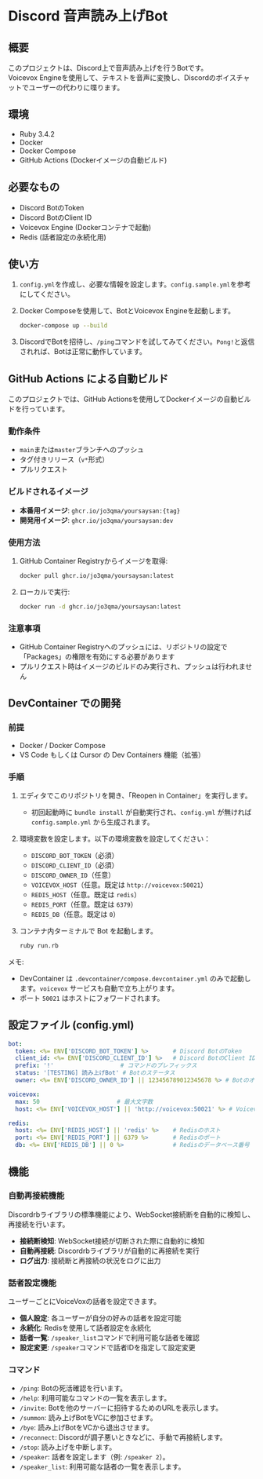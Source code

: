 # Discord 音声読み上げBot

## 概要

このプロジェクトは、Discord上で音声読み上げを行うBotです。<br>
Voicevox Engineを使用して、テキストを音声に変換し、Discordのボイスチャットでユーザーの代わりに喋ります。

## 環境

*   Ruby 3.4.2
*   Docker
*   Docker Compose
*   GitHub Actions (Dockerイメージの自動ビルド)

## 必要なもの

*   Discord BotのToken
*   Discord BotのClient ID
*   Voicevox Engine (Dockerコンテナで起動)
*   Redis (話者設定の永続化用)

## 使い方

1.  `config.yml`を作成し、必要な情報を設定します。`config.sample.yml`を参考にしてください。
2.  Docker Composeを使用して、BotとVoicevox Engineを起動します。

    ```bash
    docker-compose up --build
    ```

3.  DiscordでBotを招待し、`/ping`コマンドを試してみてください。`Pong!`と返信されれば、Botは正常に動作しています。

## GitHub Actions による自動ビルド

このプロジェクトでは、GitHub Actionsを使用してDockerイメージの自動ビルドを行っています。

### 動作条件

- `main`または`master`ブランチへのプッシュ
- タグ付きリリース（`v*`形式）
- プルリクエスト

### ビルドされるイメージ

- **本番用イメージ**: `ghcr.io/jo3qma/yoursaysan:{tag}`
- **開発用イメージ**: `ghcr.io/jo3qma/yoursaysan:dev`

### 使用方法

1. GitHub Container Registryからイメージを取得:
   ```bash
   docker pull ghcr.io/jo3qma/yoursaysan:latest
   ```

2. ローカルで実行:
   ```bash
   docker run -d ghcr.io/jo3qma/yoursaysan:latest
   ```

### 注意事項

- GitHub Container Registryへのプッシュには、リポジトリの設定で「Packages」の権限を有効にする必要があります
- プルリクエスト時はイメージのビルドのみ実行され、プッシュは行われません

## DevContainer での開発

### 前提

- Docker / Docker Compose
- VS Code もしくは Cursor の Dev Containers 機能（拡張）

### 手順

1. エディタでこのリポジトリを開き、「Reopen in Container」を実行します。
   - 初回起動時に `bundle install` が自動実行され、`config.yml` が無ければ `config.sample.yml` から生成されます。
2. 環境変数を設定します。以下の環境変数を設定してください：

   - `DISCORD_BOT_TOKEN`（必須）
   - `DISCORD_CLIENT_ID`（必須）
   - `DISCORD_OWNER_ID`（任意）
   - `VOICEVOX_HOST`（任意。既定は `http://voicevox:50021`）
   - `REDIS_HOST`（任意。既定は `redis`）
   - `REDIS_PORT`（任意。既定は `6379`）
   - `REDIS_DB`（任意。既定は `0`）

3. コンテナ内ターミナルで Bot を起動します。

   ```bash
   ruby run.rb
   ```

メモ:

- DevContainer は `.devcontainer/compose.devcontainer.yml` のみで起動します。`voicevox` サービスも自動で立ち上がります。
- ポート `50021` はホストにフォワードされます。

## 設定ファイル (config.yml)

```yaml
bot:
  token: <%= ENV['DISCORD_BOT_TOKEN'] %>       # Discord BotのToken
  client_id: <%= ENV['DISCORD_CLIENT_ID'] %>   # Discord BotのClient ID
  prefix: '!'                   # コマンドのプレフィックス
  status: '[TESTING] 読み上げBot' # Botのステータス
  owner: <%= ENV['DISCORD_OWNER_ID'] || 123456789012345678 %> # BotのオーナーID

voicevox:
  max: 50                      # 最大文字数
  host: <%= ENV['VOICEVOX_HOST'] || 'http://voicevox:50021' %> # Voicevox Engineのホスト

redis:
  host: <%= ENV['REDIS_HOST'] || 'redis' %>    # Redisのホスト
  port: <%= ENV['REDIS_PORT'] || 6379 %>       # Redisのポート
  db: <%= ENV['REDIS_DB'] || 0 %>              # Redisのデータベース番号
```

## 機能

### 自動再接続機能

Discordrbライブラリの標準機能により、WebSocket接続断を自動的に検知し、再接続を行います。

- **接続断検知**: WebSocket接続が切断された際に自動的に検知
- **自動再接続**: Discordrbライブラリが自動的に再接続を実行
- **ログ出力**: 接続断と再接続の状況をログに出力

### 話者設定機能

ユーザーごとにVoiceVoxの話者を設定できます。

- **個人設定**: 各ユーザーが自分の好みの話者を設定可能
- **永続化**: Redisを使用して話者設定を永続化
- **話者一覧**: `/speaker_list`コマンドで利用可能な話者を確認
- **設定変更**: `/speaker`コマンドで話者IDを指定して設定変更

### コマンド

*   `/ping`: Botの死活確認を行います。
*   `/help`: 利用可能なコマンドの一覧を表示します。
*   `/invite`: Botを他のサーバーに招待するためのURLを表示します。
*   `/summon`: 読み上げBotをVCに参加させます。
*   `/bye`: 読み上げBotをVCから退出させます。
*   `/reconnect`: Discordが調子悪いときなどに、手動で再接続します。
*   `/stop`: 読み上げを中断します。
*   `/speaker`: 話者を設定します（例: `/speaker 2`）。
*   `/speaker_list`: 利用可能な話者の一覧を表示します。

